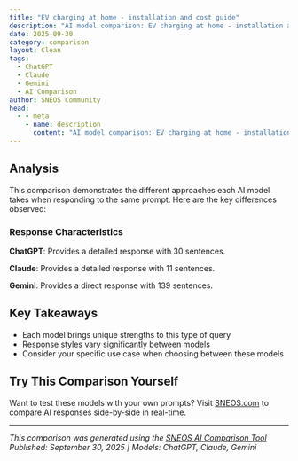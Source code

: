 ```yaml
---
title: "EV charging at home - installation and cost guide"
description: "AI model comparison: EV charging at home - installation and cost guide..."
date: 2025-09-30
category: comparison
layout: Clean
tags:
  - ChatGPT
  - Claude
  - Gemini
  - AI Comparison
author: SNEOS Community
head:
  - - meta
    - name: description
      content: "AI model comparison: EV charging at home - installation and cost guide..."
---
```


<ChatComparison
  title="EV charging at home - installation and cost guide"
  prompt="EV charging at home - installation and cost guide"
  :responses='{
    "ChatGPT": "Certainly! Here\u2019s a comprehensive guide to EV charging at home, including installation and cost considerations:\n\n---\n\n## EV Charging at Home: Installation and Cost Guide\n\n### 1. Understanding Home EV Charging Options\n\n**a. Level 1 Charging (120V Outlet)**\n- Uses a standard household outlet.\n- Charging speed: ~3 to 5 miles of range per hour.\n- Suitable for overnight charging if you drive less daily.\n- Generally no installation cost if you already have an outlet nearby.\n\n**b. Level 2 Charging (240V Outlet)**\n- Requires dedicated 240V outlet (like for a dryer or oven).\n- Charging speed: 15 to 30 miles of range per hour.\n- Ideal for faster home charging.\n- Requires installation of a Level 2 EVSE (Electric Vehicle Supply Equipment) charger.\n\n---\n\n### 2. Installation Process for Level 2 Charging\n\n**Step 1: Check Your Electrical Panel**\n- Ensure your electrical service panel has enough capacity for a 240V charger.\n- Older homes may require panel upgrades.\n\n**Step 2: Choose a Charger**\n- Decide between hardwired or plug-in EV chargers.\n- Consider smart chargers with Wi-Fi, scheduling, and energy monitoring features.\n\n**Step 3: Hire a Licensed Electrician**\n- Professional installation is recommended to comply with electrical codes.\n- The electrician will install a dedicated circuit and outlet or hardwire the charger.\n\n**Step 4: Permits and Inspections**\n- Your city may require permits.\n- The electrician usually handles this process.\n\n---\n\n### 3. Cost Breakdown\n\n| Item                            | Typical Cost Range         |\n|--------------------------------|----------------------------|\n| Level 1 Charging (using existing outlet) | $0 - $300 (if extension cords or adapters needed) |\n| Level 2 Charger (equipment only) | $300 - $800               |\n| Professional Installation       | $500 - $2,000\u002B             |\n| Electrical Panel Upgrade (if needed) | $1,000 - $3,000\u002B         |\n| Permits                        | $50 - $200                 |\n\n- **Total Typical Level 2 Installation Cost:** Approximately $800 to $4,000, depending on home wiring and charger model.\n\n---\n\n### 4. Additional Tips\n\n- **Rebates and Incentives**: Check for local or federal rebates on EV chargers and installation to reduce costs.\n- **Charger Location**: Install the charger near your parking spot for convenience.\n- **Future Proofing**: Consider installing a charger with higher amperage or a panel upgrade to accommodate future EVs.\n- **Safety**: Avoid extension cords; use proper cables included with the charger.\n\n---\n\n### 5. Summary\n\n| Consideration                   | Level 1                     | Level 2                     |\n|--------------------------------|-----------------------------|-----------------------------|\n| Voltage                        | 120V                        | 240V                        |\n| Charging Speed                | 3-5 miles/hour             | 15-30 miles/hour            |\n| Equipment Cost                | Usually included with EV   | $300-$800                   |\n| Installation Required          | Usually no                  | Yes                        |\n| Installation Cost             | Minimal to none            | $500-$2,000\u002B                |\n| Best For                      | Low daily mileage, budget-conscious | Faster charging, frequent use    |\n\n---\n\nIf you need specific recommendations or help finding qualified electricians in your area, feel free to ask!",
    "Claude": "# Home EV Charging Installation \u0026 Cost Guide\n\n## Types of Home EV Charging\n\n### **Level 1 Charging (120V)**\n- **Equipment**: Standard household outlet \u002B portable EVSE\n- **Speed**: 3-5 miles of range per hour\n- **Best for**: Plug-in hybrids, overnight charging for low daily mileage\n- **Cost**: $300-600 (portable charger only)\n\n### **Level 2 Charging (240V)** \u2B50 *Most Popular*\n- **Equipment**: 240V outlet \u002B Level 2 EVSE unit\n- **Speed**: 25-40 miles of range per hour\n- **Best for**: Most EVs, daily charging needs\n- **Cost**: $500-2,500 total installation\n\n## Installation Requirements\n\n### **Electrical Assessment**\n- Electrical panel capacity evaluation\n- Distance from panel to charging location\n- Existing 240V circuits availability\n- Home\u0027s electrical service amperage (100A, 200A, etc.)\n\n### **Common Installation Scenarios**\n\n**Garage Installation (Easiest)**\n- Direct run from electrical panel\n- Typically 20-50 feet of wiring\n- Cost: $500-1,200\n\n**Driveway/Outdoor Installation**\n- May require trenching or conduit\n- Weather-resistant equipment needed\n- Cost: $800-2,000\n\n**Panel Upgrade Required**\n- Older homes with insufficient amperage\n- Additional cost: $1,500-4,000\n\n## Equipment Options\n\n### **Hardwired Units**\n- Permanently installed\n- Typically faster charging\n- Cost: $400-1,200 \u002B installation\n\n### **Plug-in Units**\n- Uses NEMA 14-50 or similar outlet\n- Portable between locations\n- Cost: $300-800 \u002B outlet installation\n\n### **Smart Chargers**\n- WiFi connectivity\n- Scheduling and monitoring features\n- Load management capabilities\n- Cost premium: $100-400\n\n## Total Cost Breakdown\n\n### **Basic Installation**\n- Level 2 charger: $400-800\n- Electrical work: $300-800\n- Permits/inspection: $50-200\n- **Total: $750-1,800**\n\n### **Complex Installation**\n- Level 2 charger: $600-1,200\n- Electrical work: $800-2,000\n- Panel upgrade: $1,500-3,000\n- Permits/inspection: $100-300\n- **Total: $3,000-6,500**\n\n## Installation Process\n\n### **1. Planning Phase**\n- Determine optimal charging location\n- Calculate daily charging needs\n- Check local permits/HOA requirements\n\n### **2. Electrical Assessment**\n- Hire licensed electrician for evaluation\n- Determine circuit requirements (typically 40-50 amp)\n- Plan wire routing\n\n### **3. Permits \u0026 Approvals**\n- Obtain electrical permits\n- Schedule utility notifications if needed\n- Check local rebate programs\n\n### **4. Installation**\n- Install circuit breaker and wiring\n- Mount charging equipment\n- Final inspection and testing\n\n## Money-Saving Tips\n\n### **Rebates \u0026 Incentives**\n- Federal tax credits up to $1,000\n- State/local utility rebates: $250-2,000\n- Check [Database of State Incentives](https://www.dsireusa.org/)\n\n### **Cost Optimization**\n- Get multiple electrician quotes\n- Consider plug-in vs. hardwired based on needs\n- Install during new construction/renovation\n- Choose location closest to electrical panel\n\n### **DIY Considerations**\n- Electrical work requires licensed electrician\n- You can purchase equipment separately\n- Some simple preparations (trenching) possible\n\n## Choosing an Installer\n\n### **Qualifications to Look For**\n- Licensed electrician\n- EV charging installation experience\n- Proper insurance and bonding\n- Good local references\n\n### **Questions to Ask**\n- Total project cost breakdown\n- Permit handling included?\n- Warranty on work performed\n- Timeline for completion\n- Load calculation assessment\n\n## Ongoing Considerations\n\n### **Electrical Costs**\n- Typical cost: $0.10-0.30 per kWh\n- Monthly increase: $30-100 depending on usage\n- Consider time-of-use rates\n\n### **Maintenance**\n- Minimal maintenance required\n- Annual visual inspection recommended\n- Software updates for smart chargers",
    "Gemini": "Okay, let\u0027s break down EV charging at home, covering installation and costs. This guide will help you understand your options and make informed decisions.\n\n**I. Understanding Your EV Charging Needs**\n\nBefore diving into installation and costs, consider these factors:\n\n*   **Your EV\u0027s Battery Size:**  The larger the battery (kWh), the longer it takes to charge.\n*   **Daily Driving Habits:**  How many miles do you typically drive each day?  This determines how much charging you need overnight.\n*   **Available Amperage in Your Home:**  Your electrical panel\u0027s capacity is crucial.  Charging an EV is a high-power draw, and you need to ensure your panel can handle it.\n*   **Charging Speed Preferences:** Do you need the fastest possible charging, or is a slower overnight charge sufficient?\n*   **Budget:** Installation costs vary significantly. Determine your budget early in the process.\n*   **Home Type:** Are you in a house, apartment, or condo? Renting or owning?  This affects installation permissions and options.\n\n**II. Charging Levels Explained**\n\nThere are three main levels of EV charging:\n\n*   **Level 1 Charging (120V):**\n    *   *Description:*  Uses a standard household outlet.\n    *   *Speed:* Very slow.  Adds about 3-5 miles of range per hour.\n    *   *Cost:*  Minimal, as you likely already have an outlet.  No dedicated equipment needed (besides the charging cable that often comes with the EV).\n    *   *Pros:* Convenient for topping off the battery if you don\u0027t drive much. Requires no installation.\n    *   *Cons:* Very slow charging speeds.  Not suitable for drivers who need to replenish a significant amount of range daily.\n\n*   **Level 2 Charging (240V):**\n    *   *Description:* Requires a dedicated 240V circuit, similar to what a dryer or oven uses.\n    *   *Speed:* Significantly faster than Level 1. Adds about 12-60 miles of range per hour, depending on the charger\u0027s amperage and your car\u0027s charging capacity.\n    *   *Cost:*  Requires purchasing a Level 2 charger and paying for installation. (See cost breakdown below).\n    *   *Pros:* Much faster charging speeds. Ideal for overnight charging and daily use.\n    *   *Cons:* Requires professional installation.  Higher upfront cost.\n\n*   **Level 3 Charging (DC Fast Charging):**\n    *   *Description:*  High-power DC charging, typically found at public charging stations.  Not usually installed at homes due to the high power requirements and expense.\n    *   *Speed:* Very fast. Can add significant range in a short amount of time (e.g., 100\u002B miles in 30 minutes, depending on the charger and car).\n    *   *Cost:*  Expensive to install at home, generally not feasible.\n    *   *Pros:* Fastest charging speeds.\n    *   *Cons:* High cost, requires specialized equipment, not suitable for home use in most cases.\n\n**III.  Level 2 Charging:  Installation and Cost Breakdown**\n\nLevel 2 charging is the most common choice for home EV charging. Here\u0027s a detailed look:\n\n**A. Equipment Costs (Level 2 Charger)**\n\n*   **Charger Price:**  Level 2 chargers typically range from **$400 to $1200\u002B**.\n    *   *Factors Influencing Price:*\n        *   *Amperage:**  Higher amperage chargers are more expensive. (32A, 40A, 48A are common options).\n        *   *Smart Features:**  Chargers with Wi-Fi connectivity, app control, scheduling, and energy monitoring cost more.\n        *   *Brand Reputation:**  Well-known brands often command a premium.\n        *   *Cord Length:** Longer cords can add to the price.\n        *   *Indoor/Outdoor Rating:** Chargers rated for outdoor use are built more robustly and can be more expensive.\n        *   *Plug-in vs. Hardwired:**  Plug-in chargers can be moved, but hardwired chargers may be required for higher amperage and might be more aesthetically pleasing and safe in some scenarios.\n\n**B. Installation Costs**\n\nInstallation costs vary significantly based on several factors:\n\n*   **Wiring Distance:** The distance between your electrical panel and the charging location is a major factor. Longer distances require more wiring and labor.\n*   **Electrical Panel Capacity:**\n    *   *Upgrade Required?* If your electrical panel doesn\u0027t have sufficient capacity (enough available amps), you may need to upgrade it, adding a significant cost (potentially $1,000 - $5,000\u002B).  A load calculation by a qualified electrician is essential.\n    *   *Available Breaker Space?*  If your panel is full, you may need to add a subpanel, which adds to the cost.\n*   **Wiring Complexity:**  Running wires through walls, ceilings, or underground can increase labor costs.\n*   **Permits and Inspections:**  Most jurisdictions require permits and inspections for electrical work, adding to the overall cost.\n*   **Type of Installation:** Surface-mounted wiring is generally cheaper than concealed wiring.\n*   **Geographic Location:** Labor rates vary significantly by location.\n*   **Electrician\u0027s Rates:**  Get quotes from multiple licensed and insured electricians.\n*   **Hardwired vs. Outlet Installation:** Installing a dedicated outlet (e.g., NEMA 14-50) for a plug-in charger is often cheaper than hardwiring the charger.  However, hardwiring might be required for higher amperage chargers or preferred for safety reasons.\n\n*   **Typical Installation Cost Range:**  **$500 - $2,000\u002B**\n    *   *Simple Installation (Nearby Panel, Ample Capacity):* $500 - $800\n    *   *More Complex Installation (Longer Wiring Run, Some Panel Work):* $800 - $1500\n    *   *Significant Panel Upgrade Required:* $1500 - $5000\u002B\n\n**C.  Cost Saving Tips**\n\n*   **Get Multiple Quotes:**  Obtain quotes from at least three licensed electricians.  Compare their prices, experience, and reviews.\n*   **Check for Rebates and Incentives:**\n    *   *Federal Tax Credit:*  The federal government may offer tax credits for EV charger installation. Check the latest IRS guidelines and forms (e.g., Form 8911).\n    *   *State and Local Rebates:**  Many states, cities, and utility companies offer rebates for EV chargers and installation.  Search online for \u0022[your state/city] EV charger rebate\u0022\n    *   *Utility Programs:*  Some utilities offer incentives for charging during off-peak hours.\n*   **Consider a Plug-in Charger:**  Installing a dedicated outlet for a plug-in charger is often cheaper than hardwiring.  However, ensure the outlet is properly rated for the charger\u0027s amperage.\n*   **Locate the Charger Near the Electrical Panel:**  This minimizes the wiring distance and reduces installation costs.\n*   **Do Your Homework:** Research different chargers and installation options to make informed decisions.\n*   **Consult with an Electrician Early:**  Get an electrician to assess your electrical panel and wiring *before* you buy a charger to avoid surprises.\n\n**IV.  Installation Process**\n\n1.  **Assessment:**\n    *   **Electrical Panel Evaluation:** An electrician will assess your electrical panel\u0027s capacity and available breaker space.\n    *   **Charging Location:** Determine the optimal location for your charger, considering proximity to your car and the electrical panel.\n    *   **Permit Requirements:**  The electrician will determine the necessary permits and handle the application process.\n2.  **Wiring:**\n    *   **Running Wires:** The electrician will run the necessary wiring from your electrical panel to the charging location.\n    *   **Outlet Installation (if applicable):** A dedicated 240V outlet (e.g., NEMA 14-50) will be installed.\n    *   **Hardwiring (if applicable):** The charger will be directly wired to the electrical system.\n3.  **Charger Installation:**\n    *   The charger will be mounted securely to the wall or pedestal.\n4.  **Testing:**\n    *   The electrician will test the charger and wiring to ensure proper operation.\n5.  **Inspection:**\n    *   A local electrical inspector will inspect the installation to ensure it meets safety codes.\n\n**V.  Important Considerations**\n\n*   **Safety:**  Always use a licensed and insured electrician for EV charger installation.  Improper installation can be dangerous and void your warranty.\n*   **Electrical Codes:**  Ensure the installation complies with all local electrical codes.\n*   **Charger Compatibility:**  Verify that the charger you choose is compatible with your EV\u0027s charging port and charging capacity.  (e.g., J1772 connector is the most common for Level 2 charging in North America).\n*   **Future-Proofing:**  Consider your future EV needs when choosing a charger.  A higher-amperage charger can accommodate faster charging for future EVs.\n*   **Smart Charger Benefits:**  Consider a smart charger for features like remote monitoring, scheduling, and energy usage tracking. These can help you optimize your charging and save money on electricity bills.\n* **Load Sharing:** if you have two EV\u0027s consider load sharing options.  Load sharing allows two chargers to use a single electrical circuit and dynamically allocate power between them. This can save on electrical panel upgrades.\n\n**VI.  Apartment/Condo Charging**\n\nCharging in an apartment or condo presents unique challenges:\n\n*   **Permission Required:**  You\u0027ll need permission from your landlord or homeowner\u0027s association (HOA).\n*   **Infrastructure Limitations:**  Your building\u0027s electrical infrastructure may not be able to support EV charging for all residents.\n*   **Shared Charging:**  Consider shared charging stations that are accessible to multiple residents.\n*   **Cost Sharing:**  Negotiate with your landlord or HOA about cost sharing for charger installation.\n*   **Metering:**  Ensure you have a way to track your individual electricity usage for charging.\n*   **Lease Agreements:** Review your lease agreement for restrictions on EV charging.\n\n**VII. Resources**\n\n*   **ChargePoint:** (chargepoint.com) - Sells chargers and operates a public charging network.\n*   **Tesla:** (tesla.com) - Sells Tesla chargers and operates the Supercharger network.\n*   **Enel X Way (JuiceBox):** (enelxway.com) - Offers a range of smart chargers.\n*   **Qmerit:** (qmerit.com) - A network of certified EV charger installers.\n*   **Plug In America:** (pluginamerica.org) - EV advocacy and information.\n*   **Your Local Utility Company:**  Check their website for EV charging programs and rebates.\n\nBy carefully considering your needs, researching your options, and consulting with qualified professionals, you can successfully install EV charging at home and enjoy the convenience of charging your car overnight. Good luck!\n"
  }'
  published-date="22:46"
/>

## Analysis

This comparison demonstrates the different approaches each AI model takes when responding to the same prompt. Here are the key differences observed:

### Response Characteristics

**ChatGPT**: Provides a detailed response with 30 sentences. 

**Claude**: Provides a detailed response with 11 sentences. 

**Gemini**: Provides a direct response with 139 sentences. 

## Key Takeaways

- Each model brings unique strengths to this type of query
- Response styles vary significantly between models
- Consider your specific use case when choosing between these models

## Try This Comparison Yourself

Want to test these models with your own prompts? Visit [SNEOS.com](https://sneos.com) to compare AI responses side-by-side in real-time.

---

*This comparison was generated using the [SNEOS AI Comparison Tool](https://sneos.com)*
*Published: September 30, 2025 | Models: ChatGPT, Claude, Gemini*
